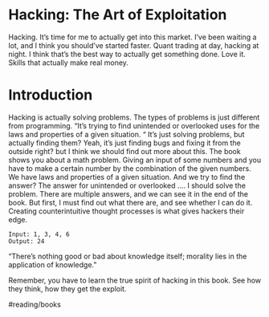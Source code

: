 # Hacking: The Art of Exploitation
Hacking. It’s time for me to actually get into this market. I’ve been waiting a lot, and I think you should’ve started faster. Quant trading at day, hacking at night. I think that’s the best way to actually get something done. Love it. Skills that actually make real money. 

# Introduction
Hacking is actually solving problems. The types of problems is just different from programming. 
“It’s trying to find unintended or overlooked uses for the laws and properties of a given situation. “
 It’s just solving problems, but actually finding them? Yeah, it’s just finding bugs and fixing it from the outside right? but I think we should find out more about this. 
 The book shows you about a math problem. Giving an input of some numbers and you have to make a certain number by the combination of the given numbers. We have laws and properties of a given situation. And we try to find the answer? The answer for unintended or overlooked ….
 I should solve the problem. There are multiple answers, and we can see it in the end of the book. But first, I must find out what there are, and see whether I can do it. Creating counterintuitive thought processes is what gives hackers their edge. 
```
Input: 1, 3, 4, 6
Output: 24
```
“There’s nothing good or bad about knowledge itself; morality lies in the application of knowledge.”

Remember, you have to learn the true spirit of hacking in this book. See how they think, how they get the exploit.

#reading/books